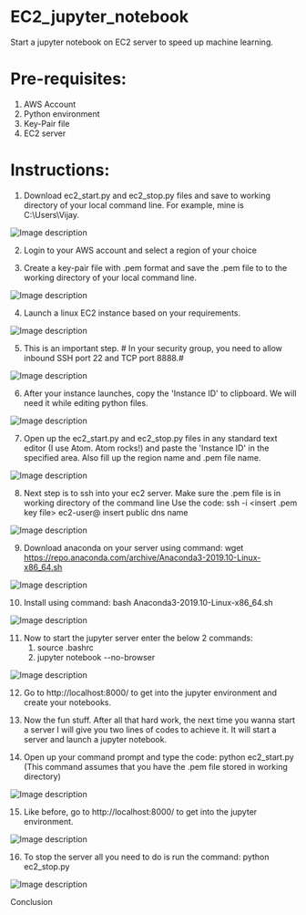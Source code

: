 # EC2_jupyter_notebook

Start a jupyter notebook on EC2 server to speed up machine learning.

# Pre-requisites:
1. AWS Account
2. Python environment
3. Key-Pair file
4. EC2 server

# Instructions:
1. Download ec2_start.py and ec2_stop.py files and save to working directory of your local command line. For example, mine is C:\Users\Vijay.

![Image description](https://github.com/vijay-ravi/EC2_jupyter_notebook/blob/master/Command_prompt.PNG)


2. Login to your AWS account and select a region of your choice

3. Create a key-pair file with .pem format and save the .pem file to to the working directory of your local command line.

![Image description](https://github.com/vijay-ravi/EC2_jupyter_notebook/blob/master/keypair.PNG)


4. Launch a linux EC2 instance based on your requirements.

![Image description](https://github.com/vijay-ravi/EC2_jupyter_notebook/blob/master/instance_type.PNG)


5. This is an important step. # In your security group, you need to allow inbound SSH port 22 and TCP port 8888.#

![Image description](https://github.com/vijay-ravi/EC2_jupyter_notebook/blob/master/security_group.PNG)

6. After your instance launches, copy the 'Instance ID' to clipboard. We will need it while editing python files.

![Image description](https://github.com/vijay-ravi/EC2_jupyter_notebook/blob/master/ec2_server.PNG)

7. Open up the ec2_start.py and ec2_stop.py files in any standard text editor (I use Atom. Atom rocks!) and paste the 'Instance ID' in the specified area. Also fill up the region name and .pem file name.

![Image description](https://github.com/vijay-ravi/EC2_jupyter_notebook/blob/master/code_edit.PNG)

8. Next step is to ssh into your ec2 server. Make sure the .pem file is in working directory of the command line Use the code: ssh -i <insert .pem key file> ec2-user@ insert public dns name

![Image description](https://github.com/vijay-ravi/EC2_jupyter_notebook/blob/master/ssh_1.PNG)

9. Download anaconda on your server using command: wget https://repo.anaconda.com/archive/Anaconda3-2019.10-Linux-x86_64.sh

![Image description](https://github.com/vijay-ravi/EC2_jupyter_notebook/blob/master/get_anaconda.PNG)

10. Install using command: bash Anaconda3-2019.10-Linux-x86_64.sh 

![Image description](https://github.com/vijay-ravi/EC2_jupyter_notebook/blob/master/anaconda_install.PNG)

11. Now to start the jupyter server enter the below 2 commands:
    1. source .bashrc
    2. jupyter notebook --no-browser
    
![Image description](https://github.com/vijay-ravi/EC2_jupyter_notebook/blob/master/jupyter_start.PNG)

12. Go to http://localhost:8000/ to get into the jupyter environment and create your notebooks.

13. Now the fun stuff. After all that hard work, the next time you wanna start a server I will give you two lines of codes to achieve it. It will start a server and launch a jupyter notebook.

14. Open up your command prompt and type the code:   python ec2_start.py  (This command assumes that you have the .pem file stored in working directory)

![Image description](https://github.com/vijay-ravi/EC2_jupyter_notebook/blob/master/jupyter_cmd.PNG)

15. Like before, go to http://localhost:8000/ to get into the jupyter environment.

![Image description](https://github.com/vijay-ravi/EC2_jupyter_notebook/blob/master/local_tree.PNG)

16. To stop the server all you need to do is run the command: python ec2_stop.py

![Image description](https://github.com/vijay-ravi/EC2_jupyter_notebook/blob/master/server_stop.PNG)


Conclusion



